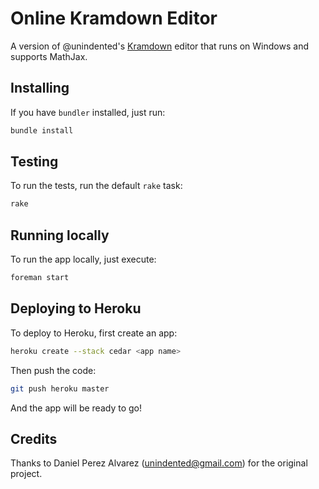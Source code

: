 # Online Kramdown Editor

A version of @unindented's [Kramdown](http://kramdown.gettalong.org/) editor that runs on Windows and supports MathJax.

## Installing

If you have `bundler` installed, just run:

```sh
bundle install
```


## Testing

To run the tests, run the default `rake` task:

```sh
rake
```


## Running locally

To run the app locally, just execute:

```sh
foreman start
```


## Deploying to Heroku

To deploy to Heroku, first create an app:

```sh
heroku create --stack cedar <app name>
```

Then push the code:

```sh
git push heroku master
```

And the app will be ready to go!



## Credits

Thanks to Daniel Perez Alvarez ([unindented@gmail.com](mailto:unindented@gmail.com)) for the original project.
